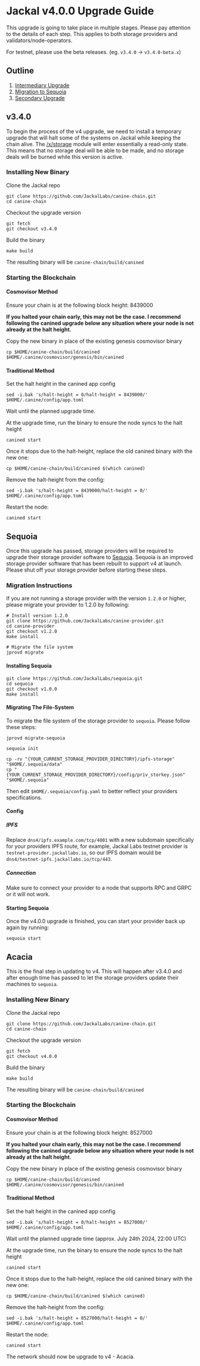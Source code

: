 # Jackal v4.0.0 Upgrade Guide

This upgrade is going to take place in multiple stages. Please pay attention to the details of each step. This applies to both storage providers and validators/node-operators. 

For testnet, please use the beta releases. (eg. `v3.4.0` -> `v3.4.0-beta.x`)

## Outline
1. [Intermediary Upgrade](#v340)
2. [Migration to Sequoia](#sequoia)
3. [Secondary Upgrade](#acacia)

## v3.4.0
To begin the process of the v4 upgrade, we need to install a temporary upgrade that will halt some of the systems on Jackal while keeping the chain alive. The [/x/storage](/x/storage) module will enter essentially a read-only state. This means that no storage deal will be able to be made, and no storage deals will be burned while this version is active.

### Installing New Binary

Clone the Jackal repo

```
git clone https://github.com/JackalLabs/canine-chain.git
cd canine-chain
```
Checkout the upgrade version

```
git fetch
git checkout v3.4.0
```

Build the binary

```
make build
```

The resulting binary will be `canine-chain/build/canined`

### Starting the Blockchain

#### Cosmovisor Method

Ensure your chain is at the following block height: 8439000

**If you halted your chain early, this may not be the case. I recommend following the canined upgrade below any situation where your node is not already at the halt height.**

Copy the new binary in place of the existing genesis cosmovisor binary

```
cp $HOME/canine-chain/build/canined $HOME/.canine/cosmovisor/genesis/bin/canined
```

#### Traditional Method
Set the halt height in the canined app config
```
sed -i.bak 's/halt-height = 0/halt-height = 8439000/' $HOME/.canine/config/app.toml
```

Wait until the planned upgrade time.

At the upgrade time, run the binary to ensure the node syncs to the halt height

```
canined start
```

Once it stops due to the halt-height, replace the old canined binary with the new one:

```
cp $HOME/canine-chain/build/canined $(which canined)
```

Remove the halt-height from the config:

```
sed -i.bak 's/halt-height = 8439000/halt-height = 0/' $HOME/.canine/config/app.toml
```

Restart the node:

```
canined start
```

## Sequoia
Once this upgrade has passed, storage providers will be required to upgrade their storage provider software to [Sequoia](https://github.com/JackalLabs/sequoia). Sequoia is an improved storage provider software that has been rebuilt to support v4 at launch. Please shut off your storage provider before starting these steps.

### Migration Instructions
If you are not running a storage provider with the version `1.2.0` or higher, please migrate your provider to 1.2.0 by following:
```shell
# Install version 1.2.0
git clone https://github.com/JackalLabs/canine-provider.git
cd canine-provider
git checkout v1.2.0
make install

# Migrate the file system
jprovd migrate
```

#### Installing Sequoia
```shell
git clone https://github.com/JackalLabs/sequoia.git
cd sequoia
git checkout v1.0.0
make install
```

#### Migrating The File-System
To migrate the file system of the storage provider to `sequoia`. Please follow these steps:
```shell
jprovd migrate-sequoia

sequoia init

cp -rv "{YOUR_CURRENT_STORAGE_PROVIDER_DIRECTORY}/ipfs-storage" "$HOME/.sequoia/data"
cp "{YOUR_CURRENT_STORAGE_PROVIDER_DIRECTORY}/config/priv_storkey.json" "$HOME/.sequoia"
```

Then edit `$HOME/.sequoia/config.yaml` to better reflect your providers specifications.
#### Config
##### IPFS
Replace `dns4/ipfs.example.com/tcp/4001` with a new subdomain specifically for your providers IPFS route, for example, Jackal Labs testnet provider is `testnet-provider.jackallabs.io`, so our IPFS domain would be `dns4/testnet-ipfs.jackallabs.io/tcp/443`.
##### Connection
Make sure to connect your provider to a node that supports RPC and GRPC or it will not work.

#### Starting Sequoia

Once the v4.0.0 upgrade is finished, you can start your provider back up again by running:
```shell
sequoia start
```

## Acacia
This is the final step in updating to v4. This will happen after v3.4.0 and after enough time has passed to let the storage providers update their machines to `sequoia`.

### Installing New Binary

Clone the Jackal repo

```
git clone https://github.com/JackalLabs/canine-chain.git
cd canine-chain
```
Checkout the upgrade version

```
git fetch
git checkout v4.0.0
```

Build the binary

```
make build
```

The resulting binary will be `canine-chain/build/canined`

### Starting the Blockchain

#### Cosmovisor Method

Ensure your chain is at the following block height: 8527000

**If you halted your chain early, this may not be the case. I recommend following the canined upgrade below any situation where your node is not already at the halt height.**

Copy the new binary in place of the existing genesis cosmovisor binary

```
cp $HOME/canine-chain/build/canined $HOME/.canine/cosmovisor/genesis/bin/canined
```

#### Traditional Method
Set the halt height in the canined app config
```
sed -i.bak 's/halt-height = 0/halt-height = 8527000/' $HOME/.canine/config/app.toml
```

Wait until the planned upgrade time (approx.  July 24th 2024, 22:00 UTC)

At the upgrade time, run the binary to ensure the node syncs to the halt height

```
canined start
```

Once it stops due to the halt-height, replace the old canined binary with the new one:

```
cp $HOME/canine-chain/build/canined $(which canined)
```

Remove the halt-height from the config:

```
sed -i.bak 's/halt-height = 8527000/halt-height = 0/' $HOME/.canine/config/app.toml
```

Restart the node:

```
canined start
```

The network should now be upgrade to v4 - Acacia.
